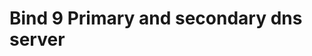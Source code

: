 <!DOCTYPE html>
<html>
<body>
   <head>
<h1>Bind 9 Primary and secondary dns server</h1>
        <style>
          
        </style>
   </head>
<h2>Description</h2>
Project consisting of a bind9 primary and secondary server connected to a cisco asa dmz interface. To check functionality i then connected a client machine to an internal interface and finally linked the asa to an external connecter to access the outside network.
<br />


<h2></h2>

- <b>Cisco CML 2.8</b> 
- <b>Bind9</b>
- <b>Ubuntu terminal</b>


<h2>Environments Used </h2>

- <b>Windows 10</b> (21H2)

<h2>Program walk-through:</h2>

<p align="center">
The topology we will be using <br/>
<img src="images/topology.PNG" height="80%" width="80%"/>
<br />
<br />
Configure interfaces on asa firewall<br/>
<img src="images/asa set interfaces 1.PNG"     height="80%" width="80%"/>
 <p align="center">Configure the interfaces on the asa firewall while changing the security level
 of the dmz zone to 50 so the internal interface can ping the dmz.</p>
<br />
<br />
Create default route<br/>
<img src= "images/icmp and default route 2.PNG"    height="80%" width="80%"/>
<p align="center">Create a default route pointing to the external network router to allow
access to the external network. Here we will also modify the policy map
because the asa doesnt inspect icmp by default.</p>
 <br />
 <br />
  Configure pat <br />
<img src= "images/set nat 3.PNG"    height="80%" width="80%"/>
<p align="center">create a network object for both the internal network and the dmz.
Next add an ip address to the object and point it to the external
interface.</p>
<br />
<br />
Change hostname on nameserver <br/>
<img src= "images/change hostname 4.PNG"    height="80%" width="80%"/>
<br />
<br />
Download bind9<br/>
<img src=  "images/download bind9 5.PNG"   height="80%" width="80%"/>
<p align="center">first use command "sudo apt-get update" to update the machine next use 
"sudo apt install bind9 bind9utils bind9-doc -y" to install bind9.</p>
<br />
<br />
Change netplan<br/>
<img src= "images/set netplan 6.PNG"    height="80%" width="80%"/>
<p align="center">Modify the netplan file to change the dns server to its self using the
loopback interface and its own ip address.</p>
<br />
<br />
Named.conf.options<br/>
<img src=  "images/named.conf.options 7.PNG"   height="80%" width="80%"/>
<p align="center"> his is the main file of bind 9 dns. first its good to have an acl for security 
resons. This is also where you would add the dns forwarders and allow queries.</p>
<br />
<br />
<head align="center">Named.conf.local<head/>
<img src="images/named.conf.local 8.PNG" height="80%" width="80%"/>
<p align="center">This is were you declare diffrent zones for this example we have a forward
and reverse zone. for the reverse zone dns looks up an ip for right to left
so one half of the ip is here ans the other in the actual zone file.</p>
<br />
<br />
<head>Stop resolving ipv6</head>
<img src=  "images/no resolve ipv6 9.PNG"   height="80%" width="80%"/>
<p align="center">Here we are not using ipv6 at this time so we should go into the 
/etc/default/named file and allow only to resolve ipv4 address.
this will simplify the logs.</p>
<br />
<br />
Create soa file<br/>
<img src=  "images/db.mylab soa 10.PNG"   height="80%" width="80%"/>
<p align="center">The soa file it the main conifguration file for the zone. Here we have many diffrent 
timers and the main dns files.</p>
<br />
<br />
configure reverse zone<br/>
<img src=  "images/reverse zone 11.PNG"   height="80%" width="80%"/>
<p align="center">This file is similar to the file above but intsted of resolving domain names
it resolves an ip address to a domain name.</p>
<br />
<br />
add image of fuctioning output<br/>
<img src=  "images/"   height="80%" width="80%"/>





<!--
 ```diff
- text in red
+ text in green
! text in orange
# text in gray
@@ text in purple (and bold)@@
```
--!>
</body>
</html>
